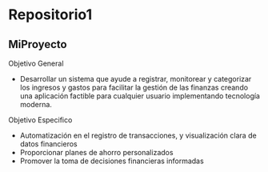 # Repositorio1
## MiProyecto
Objetivo General
- Desarrollar un sistema que ayude a registrar, monitorear y categorizar los ingresos y gastos para facilitar la gestión de las finanzas creando una aplicación factible para cualquier usuario implementando tecnología moderna.

Objetivo Especifico
- Automatización en el registro de transacciones, y visualización clara de datos financieros
- Proporcionar planes de ahorro personalizados
- Promover la toma de decisiones financieras informadas



